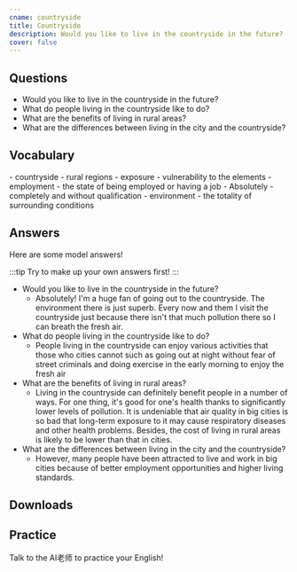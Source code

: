```yaml
---
cname: countryside
title: Countryside
description: Would you like to live in the countryside in the future?
cover: false
---
```

<banner></banner>

## Questions

- Would you like to live in the countryside in the future?
- What do people living in the countryside like to do?
- What are the benefits of living in rural areas?
- What are the differences between living in the city and the countryside?

## Vocabulary

<vocab-list>
- countryside
  - rural regions  
- exposure
  - vulnerability to the elements
- employment
  - the state of being employed or having a job
- Absolutely
  - completely and without qualification
- environment
  - the totality of surrounding conditions

<!-- blank -->

</vocab-list>

## Answers
Here are some model answers!

:::tip
Try to make up your own answers first!
:::

- Would you like to live in the countryside in the future?
  - Absolutely! I&#39;m a huge fan of going out to the countryside. The environment there is just superb. Every now and them I visit the countryside just because there isn&#39;t that much pollution there so I can breath the fresh air.
- What do people living in the countryside like to do?
  - People living in the countryside can enjoy various activities that those who cities cannot such as going out at night without fear of street criminals and doing exercise in the early morning to enjoy the fresh air
- What are the benefits of living in rural areas?
  - Living in the countryside can definitely benefit people in a number of ways. For one thing, it&#39;s good for one&#39;s health thanks to significantly lower levels of pollution. It is undeniable that air quality in big cities is so bad that long-term exposure to it may cause respiratory diseases and other health problems. Besides, the cost of living in rural areas is likely to be lower than that in cities.
- What are the differences between living in the city and the countryside?
  - However, many people have been attracted to live and work in big cities because of better employment opportunities and higher living standards.

## Downloads
<downloads></downloads>

## Practice
Talk to the AI老师 to practice your English!
<qrfooter></qrfooter>




